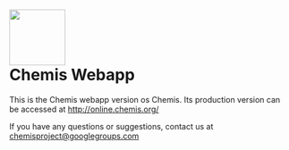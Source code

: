 <img width="100" src="https://s3.amazonaws.com/chemis/chemis-logo-no-bg.png"><br>
Chemis Webapp
=============

This is the Chemis webapp version os Chemis. Its production version can be accessed at http://online.chemis.org/<br>

If you have any questions or suggestions, contact us at chemisproject@googlegroups.com
